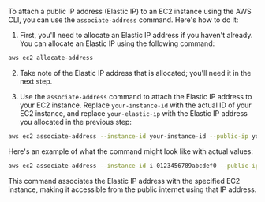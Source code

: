 To attach a public IP address (Elastic IP) to an EC2 instance using the AWS CLI, you can use the `associate-address` command. Here's how to do it:

1. First, you'll need to allocate an Elastic IP address if you haven't already. You can allocate an Elastic IP using the following command:

```bash
aws ec2 allocate-address
```

2. Take note of the Elastic IP address that is allocated; you'll need it in the next step.

3. Use the `associate-address` command to attach the Elastic IP address to your EC2 instance. Replace `your-instance-id` with the actual ID of your EC2 instance, and replace `your-elastic-ip` with the Elastic IP address you allocated in the previous step:

```bash
aws ec2 associate-address --instance-id your-instance-id --public-ip your-elastic-ip
```

Here's an example of what the command might look like with actual values:

```bash
aws ec2 associate-address --instance-id i-0123456789abcdef0 --public-ip 54.12.34.56
```

This command associates the Elastic IP address with the specified EC2 instance, making it accessible from the public internet using that IP address.